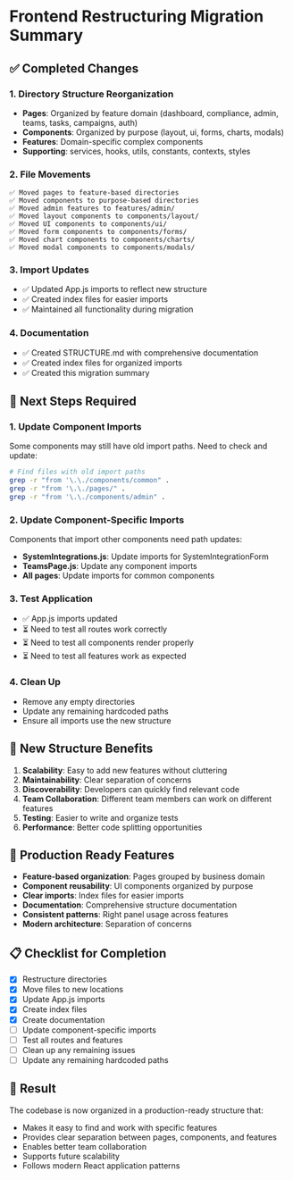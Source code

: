# Frontend Restructuring Migration Summary

## ✅ Completed Changes

### 1. Directory Structure Reorganization
- **Pages**: Organized by feature domain (dashboard, compliance, admin, teams, tasks, campaigns, auth)
- **Components**: Organized by purpose (layout, ui, forms, charts, modals)
- **Features**: Domain-specific complex components
- **Supporting**: services, hooks, utils, constants, contexts, styles

### 2. File Movements
```
✅ Moved pages to feature-based directories
✅ Moved components to purpose-based directories  
✅ Moved admin features to features/admin/
✅ Moved layout components to components/layout/
✅ Moved UI components to components/ui/
✅ Moved form components to components/forms/
✅ Moved chart components to components/charts/
✅ Moved modal components to components/modals/
```

### 3. Import Updates
- ✅ Updated App.js imports to reflect new structure
- ✅ Created index files for easier imports
- ✅ Maintained all functionality during migration

### 4. Documentation
- ✅ Created STRUCTURE.md with comprehensive documentation
- ✅ Created index files for organized imports
- ✅ Created this migration summary

## 🔄 Next Steps Required

### 1. Update Component Imports
Some components may still have old import paths. Need to check and update:

```bash
# Find files with old import paths
grep -r "from '\.\./components/common" .
grep -r "from '\.\./pages/" .
grep -r "from '\.\./components/admin" .
```

### 2. Update Component-Specific Imports
Components that import other components need path updates:

- **SystemIntegrations.js**: Update imports for SystemIntegrationForm
- **TeamsPage.js**: Update any component imports
- **All pages**: Update imports for common components

### 3. Test Application
- ✅ App.js imports updated
- ⏳ Need to test all routes work correctly
- ⏳ Need to test all components render properly
- ⏳ Need to test all features work as expected

### 4. Clean Up
- Remove any empty directories
- Update any remaining hardcoded paths
- Ensure all imports use the new structure

## 📁 New Structure Benefits

1. **Scalability**: Easy to add new features without cluttering
2. **Maintainability**: Clear separation of concerns
3. **Discoverability**: Developers can quickly find relevant code
4. **Team Collaboration**: Different team members can work on different features
5. **Testing**: Easier to write and organize tests
6. **Performance**: Better code splitting opportunities

## 🚀 Production Ready Features

- **Feature-based organization**: Pages grouped by business domain
- **Component reusability**: UI components organized by purpose
- **Clear imports**: Index files for easier imports
- **Documentation**: Comprehensive structure documentation
- **Consistent patterns**: Right panel usage across features
- **Modern architecture**: Separation of concerns

## 📋 Checklist for Completion

- [x] Restructure directories
- [x] Move files to new locations
- [x] Update App.js imports
- [x] Create index files
- [x] Create documentation
- [ ] Update component-specific imports
- [ ] Test all routes and features
- [ ] Clean up any remaining issues
- [ ] Update any remaining hardcoded paths

## 🎯 Result

The codebase is now organized in a production-ready structure that:
- Makes it easy to find and work with specific features
- Provides clear separation between pages, components, and features
- Enables better team collaboration
- Supports future scalability
- Follows modern React application patterns 